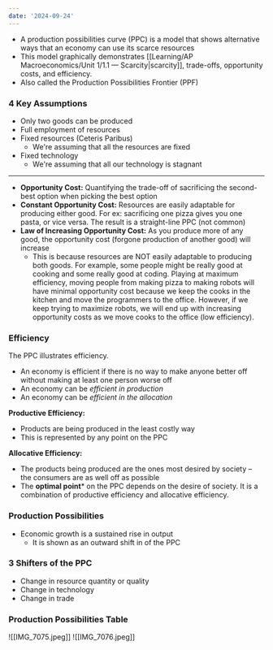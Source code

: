 ```yaml
---
date: '2024-09-24'
---
```

- A production possibilities curve (PPC) is a model that shows alternative ways that an economy can use its scarce resources
- This model graphically demonstrates [[Learning/AP Macroeconomics/Unit 1/1.1 — Scarcity|scarcity]], trade-offs, opportunity costs, and efficiency.
- Also called the Production Possibilities Frontier (PPF)
### 4 Key Assumptions
- Only two goods can be produced
- Full employment of resources
- Fixed resources (Ceteris Paribus)
	- We're assuming that all the resources are fixed
- Fixed technology
	- We're assuming that all our technology is stagnant
---
- **Opportunity Cost:** Quantifying the trade-off of sacrificing the second-best option when picking the best option
- **Constant Opportunity Cost:** Resources are easily adaptable for producing either good. For ex: sacrificing one pizza gives you one pasta, or vice versa. The result is a straight-line PPC (not common)
- **Law of Increasing Opportunity Cost:** As you produce more of any good, the opportunity cost (forgone production of another good) will increase
	- This is because resources are NOT easily adaptable to producing both goods. For example, some people might be really good at cooking and some really good at coding. Playing at maximum efficiency, moving people from making pizza to making robots will have minimal opportunity cost because we keep the cooks in the kitchen and move the programmers to the office. However, if we keep trying to maximize robots, we will end up with increasing opportunity costs as we move cooks to the office (low efficiency).
### Efficiency
The PPC illustrates efficiency.
- An economy is efficient if there is no way to make anyone better off without making at least one person worse off
- An economy can be *efficient in production*
- An economy can be *efficient in the allocation*

**Productive Efficiency:**
- Products are being produced in the least costly way
- This is represented by any point on the PPC

**Allocative Efficiency:**
- The products being produced are the ones most desired by society – the consumers are as well off as possible
- The **optimal point*** on the PPC depends on the desire of society. It is a combination of productive efficiency and allocative efficiency.
### Production Possibilities
- Economic growth is a sustained rise in output
	- It is shown as an outward shift in of the PPC
### 3 Shifters of the PPC
- Change in resource quantity or quality
- Change in technology
- Change in trade
### Production Possibilities Table
![[IMG_7075.jpeg]]
![[IMG_7076.jpeg]]